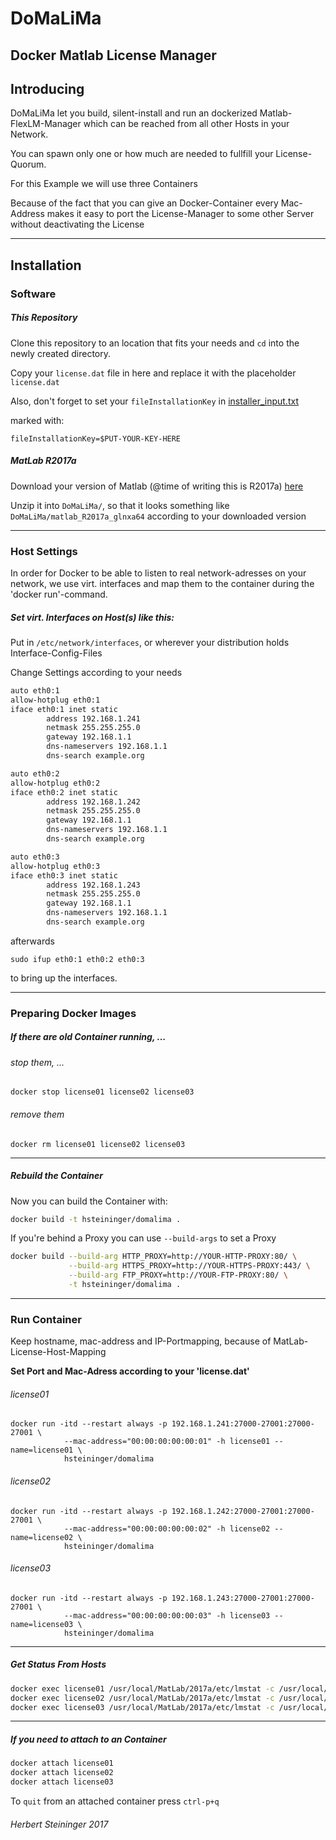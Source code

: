 # DoMaLiMa
## Docker Matlab License Manager


## Introducing

DoMaLiMa let you build, silent-install and run an dockerized Matlab-FlexLM-Manager which can be reached from all
other Hosts in your Network.

You can spawn only one or how much are needed to fullfill your License-Quorum.

For this Example we will use three Containers

Because of the fact that you can give an Docker-Container every Mac-Address
makes it easy to port the License-Manager to some other Server without deactivating the License

***


## Installation


### Software

##### This Repository

Clone this repository to an location that fits your needs
and `cd` into the newly created directory.

Copy your `license.dat` file in here and replace it with the placeholder `license.dat`

Also, don't forget to set your `fileInstallationKey` in [installer_input.txt](../blob/master/installer_input.txt)

marked with:
```
fileInstallationKey=$PUT-YOUR-KEY-HERE
```


##### MatLab R2017a

Download your version of Matlab (@time of writing this is R2017a) [here][1]

Unzip it into `DoMaLiMa/`, so that it looks something like `DoMaLiMa/matlab_R2017a_glnxa64`
according to your downloaded version

***


### Host Settings

In order for Docker to be able to listen to real network-adresses on your network,
we use virt. interfaces and map them to the container during the 'docker run'-command.


##### Set virt. Interfaces on Host(s) like this:

Put in `/etc/network/interfaces`, or wherever your distribution holds Interface-Config-Files

Change Settings according to your needs

```bash
auto eth0:1
allow-hotplug eth0:1
iface eth0:1 inet static
        address 192.168.1.241
        netmask 255.255.255.0
        gateway 192.168.1.1
        dns-nameservers 192.168.1.1
        dns-search example.org

auto eth0:2
allow-hotplug eth0:2
iface eth0:2 inet static
        address 192.168.1.242
        netmask 255.255.255.0
        gateway 192.168.1.1
        dns-nameservers 192.168.1.1
        dns-search example.org

auto eth0:3
allow-hotplug eth0:3
iface eth0:3 inet static
        address 192.168.1.243
        netmask 255.255.255.0
        gateway 192.168.1.1
        dns-nameservers 192.168.1.1
        dns-search example.org
```

afterwards

`sudo ifup eth0:1 eth0:2 eth0:3`

to bring up the interfaces.

***


### Preparing Docker Images

##### If there are old Container running, ...
###### stop them, ...
`docker stop license01 license02 license03`
###### remove them
`docker rm license01 license02 license03`

***


##### Rebuild the Container

Now you can build the Container with:
```bash
docker build -t hsteininger/domalima .
```

If you're behind a Proxy you can use `--build-args` to set a Proxy
```bash
docker build --build-arg HTTP_PROXY=http://YOUR-HTTP-PROXY:80/ \
             --build-arg HTTPS_PROXY=http://YOUR-HTTPS-PROXY:443/ \
             --build-arg FTP_PROXY=http://YOUR-FTP-PROXY:80/ \
             -t hsteininger/domalima .
```

***


### Run Container

Keep hostname, mac-address and IP-Portmapping, because of MatLab-License-Host-Mapping

**Set Port and Mac-Adress according to your 'license.dat'**

###### license01
```
docker run -itd --restart always -p 192.168.1.241:27000-27001:27000-27001 \
            --mac-address="00:00:00:00:00:01" -h license01 --name=license01 \
            hsteininger/domalima
```

###### license02
```
docker run -itd --restart always -p 192.168.1.242:27000-27001:27000-27001 \
            --mac-address="00:00:00:00:00:02" -h license02 --name=license02 \
            hsteininger/domalima
```

###### license03
```
docker run -itd --restart always -p 192.168.1.243:27000-27001:27000-27001 \
            --mac-address="00:00:00:00:00:03" -h license03 --name=license03 \
            hsteininger/domalima
```

***


##### Get Status From Hosts

```bash
docker exec license01 /usr/local/MatLab/2017a/etc/lmstat -c /usr/local/MatLab/2017a/etc/license.dat -a
docker exec license02 /usr/local/MatLab/2017a/etc/lmstat -c /usr/local/MatLab/2017a/etc/license.dat -a
docker exec license03 /usr/local/MatLab/2017a/etc/lmstat -c /usr/local/MatLab/2017a/etc/license.dat -a
```

***


##### If you need to attach to an Container

```bash
docker attach license01
docker attach license02
docker attach license03
```

To `quit` from an attached container press `ctrl-p+q`



###### Herbert Steininger 2017
[1]: https://de.mathworks.com/downloads/web_downloads/select_release
